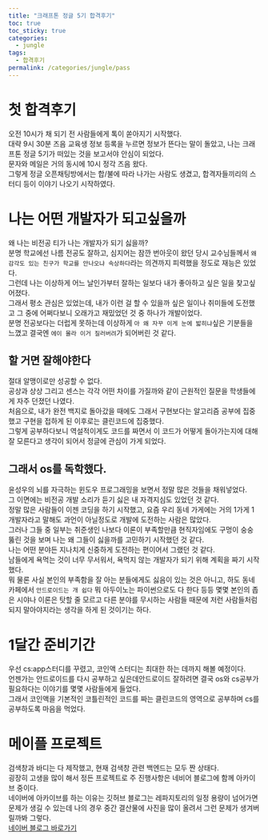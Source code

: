 ```yaml
---
title: "크래프톤 정글 5기 합격후기"
toc: true
toc_sticky: true
categories:
  - jungle
tags:
  - 합격후기
permalink: /categories/jungle/pass
---
```

# 첫 합격후기
오전 10시가 채 되기 전 사람들에게 톡이 쏟아지기 시작했다.<br>
대략 9시 30분 즈음 교육생 정보 등록을 누르면 정보가 뜬다는 말이 돌았고, 나는 크래프톤 정글 5기가 떠있는 것을 보고서야 안심이 되었다.<br>
문자와 메일은 거의 동시에 10시 정각 즈음 왔다.<br>
그렇게 정글 오픈채팅방에서는 합/불에 따라 나가는 사람도 생겼고, 합격자들끼리의 스터디 등이 이야기 나오기 시작하였다.
# 나는 어떤 개발자가 되고싶을까
왜 나는 비전공 티가 나는 개발자가 되기 싫을까?<br>
분명 학교에선 나름 전공도 잘하고, 심지어는 잠깐 번아웃이 왔던 당시 교수님들께서 `왜 감각도 있는 친구가 학교를 안나오냐 속상하다`라는 의견까지 피력했을 정도로 재능은 있었다.<br>
그런데 나는 이상하게 어느 날인가부터 잘하는 일보다 내가 좋아하고 싶은 일을 찾고싶어졌다.<br>
그래서 평소 관심은 있었는데, 내가 이런 걸 할 수 있을까 싶은 일이나 취미들에 도전했고 그 중에 어쩌다보니 오래가고 재밌었던 것 중 하나가 개발이었다.<br>
분명 전공보다는 더럽게 못하는데 이상하게 `아 왜 자꾸 이게 눈에 밟히냐`싶은 기분들을 느꼈고 결국엔 `에이 몰라 이거 질러버려`가 되어버린 것 같다.
## 할 거면 잘해야한다
절대 알맹이로만 성공할 수 없다.<br>공상과 상상 그리고 센스는 각각 어떤 차이를 가질까와 같이 근원적인 질문을 학생들에게 자주 던졌던 나였다.<br>
처음으로, 내가 완전 백지로 돌아갔을 때에도 그래서 구현보다는 알고리즘 공부에 집중했고 구현을 접하게 된 이후로는 클린코드에 집중했다.<br>
그렇게 공부하다보니 역설적이게도 코드를 짜면서 이 코드가 어떻게 돌아가는지에 대해 잘 모른다고 생각이 되어서 정글에 관심이 가게 되었다.
## 그래서 os를 독학했다.
윤성우의 뇌를 자극하는 윈도우 프로그래밍을 보면서 정말 많은 것들을 채워넣었다.<br>
그 이면에는 비전공 개발 소리가 듣기 싫은 내 자격지심도 있었던 것 같다.<br>
정말 많은 사람들이 이젠 코딩을 하기 시작했고, 요즘 우리 동네 가게에는 거의 1가게 1개발자라고 말해도 과언이 아닐정도로 개발에 도전하는 사람은 많았다.<br>
그러나 그들 중 일부는 취준생인 나보다 이론이 부족할만큼 현직자임에도 구멍이 숭숭 뚫린 것을 보며 나는 왜 그들이 싫을까를 고민하기 시작했던 것 같다.<br>
나는 어떤 분야든 지나치게 신중하게 도전하는 편이어서 그랬던 것 같다.<br>
남들에게 욕먹는 것이 너무 무서워서, 욕먹지 않는 개발자가 되기 위해 계획을 짜기 시작했다.<br>
뭐 물론 사실 본인의 부족함을 잘 아는 분들에게도 싫음이 있는 것은 아니고, 하도 동네 카페에서 `안드로이드는 개 쉽다` 뭐 아두이노는 파이썬으로도 다 한다 등등 몇몇 본인의 좁은 시야나 이론은 탓할 줄 모르고 다른 분야를 무시하는 사람들 때문에 저런 사람들처럼 되지 말아야지라는 생각을 하게 된 것이기는 하다.
# 1달간 준비기간
우선 cs:app스터디를 꾸렸고, 코인액 스터디는 최대한 하는 데까지 해볼 예정이다.<br>
언젠가는 안드로이드를 다시 공부하고 싶은데안드로이드 잘하려면 결국 os와 cs공부가 필요하다는 이야기를 몇몇 사람들에게 들었다.<br>
그래서 코인액을 기본적인 코틀린적인 코드를 짜는 클린코드의 영역으로 공부하며 cs를 공부하도록 마음을 먹었다.
# 메이플 프로젝트
검색창과 바디는 다 제작했고, 현재 검색창 관련 백엔드는 모두 짠 상태다.<br>
굉장히 고생을 많이 해서 정든 프로젝트로 주 진행사항은 네비어 블로그에 함께 아카이브 중이다.<br>
네이버에 아카이브를 하는 이유는 깃허브 블로그는 레파지토리의 일정 용량이 넘어가면 문제가 생길 수 있는데 나의 경우 중간 결산물에 사진을 많이 올려서 그런 문제가 생겨버릴까봐 그렇다.<br>
[네이버 블로그 바로가기](https://blog.naver.com/kln99988)